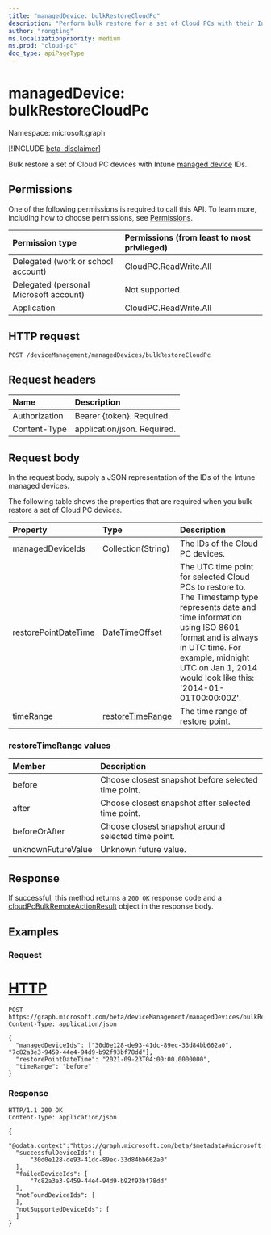 ```yaml
---
title: "managedDevice: bulkRestoreCloudPc"
description: "Perform bulk restore for a set of Cloud PCs with their Intune managed device ids and restore point date time."
author: "rongting"
ms.localizationpriority: medium
ms.prod: "cloud-pc"
doc_type: apiPageType
---
```


# managedDevice: bulkRestoreCloudPc

Namespace: microsoft.graph

[!INCLUDE [beta-disclaimer](../../includes/beta-disclaimer.md)]

Bulk restore a set of Cloud PC devices with Intune [managed device](../resources/cloudpc.md) IDs.

## Permissions

One of the following permissions is required to call this API. To learn more, including how to choose permissions, see [Permissions](/graph/permissions-reference).

|Permission type|Permissions (from least to most privileged)|
|:---|:---|
|Delegated (work or school account)|CloudPC.ReadWrite.All|
|Delegated (personal Microsoft account)|Not supported.|
|Application|CloudPC.ReadWrite.All|

## HTTP request

<!-- {
  "blockType": "ignored"
}
-->

``` http
POST /deviceManagement/managedDevices/bulkRestoreCloudPc
```

## Request headers

|Name|Description|
|:---|:---|
|Authorization|Bearer {token}. Required.|
|Content-Type|application/json. Required.|

## Request body

In the request body, supply a JSON representation of the IDs of the Intune managed devices.

The following table shows the properties that are required when you bulk restore a set of Cloud PC devices.

|Property|Type|Description|
|:---|:---|:---|
|managedDeviceIds|Collection(String)|The IDs of the Cloud PC devices.|
|restorePointDateTime|DateTimeOffset|The UTC time point for selected Cloud PCs to restore to. The Timestamp type represents date and time information using ISO 8601 format and is always in UTC time. For example, midnight UTC on Jan 1, 2014 would look like this: '2014-01-01T00:00:00Z'.|
|timeRange|[restoreTimeRange](#restoretimerange-values)|The time range of restore point.|

### restoreTimeRange values

|Member|Description|
|:---|:---|
|before|Choose closest snapshot before selected time point.|
|after|Choose closest snapshot after selected time point.|
|beforeOrAfter|Choose closest snapshot around selected time point.|
|unknownFutureValue|Unknown future value.|

## Response

If successful, this method returns a `200 OK` response code and a [cloudPcBulkRemoteActionResult](../resources/manageddevice-cloudPcBulkRemoteActionResult.md) object in the response body.

## Examples

### Request


# [HTTP](#tab/http)
<!-- {
  "blockType": "request",
  "name": "managedDevice_bulkRestoreCloudPc"
}
-->

``` http
POST https://graph.microsoft.com/beta/deviceManagement/managedDevices/bulkRestoreCloudPc
Content-Type: application/json

{
  "managedDeviceIds": ["30d0e128-de93-41dc-89ec-33d84bb662a0", "7c82a3e3-9459-44e4-94d9-b92f93bf78dd"],
  "restorePointDateTime": "2021-09-23T04:00:00.0000000",
  "timeRange": "before" 
}
```


### Response

<!-- {
  "blockType": "response",
  "truncated": true,
  "@odata.type": "microsoft.graph.cloudPcBulkRemoteActionResult"
}
-->

``` http
HTTP/1.1 200 OK
Content-Type: application/json

{
  "@odata.context":"https://graph.microsoft.com/beta/$metadata#microsoft.graph.cloudPcBulkRemoteActionResult",
  "successfulDeviceIds": [
      "30d0e128-de93-41dc-89ec-33d84bb662a0"
  ],
  "failedDeviceIds": [
      "7c82a3e3-9459-44e4-94d9-b92f93bf78dd"
  ],
  "notFoundDeviceIds": [
  ],
  "notSupportedDeviceIds": [
  ]
}
```
